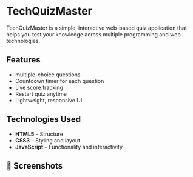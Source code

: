 # TechQuizMaster

TechQuizMaster is a simple, interactive web-based quiz application that helps you test your knowledge across multiple programming and web technologies.

## Features

-  multiple-choice questions
-  Countdown timer for each question
-  Live score tracking
-  Restart quiz anytime
-  Lightweight, responsive UI

## Technologies Used

- **HTML5** – Structure
- **CSS3** – Styling and layout
- **JavaScript** – Functionality and interactivity

## 📸 Screenshots
